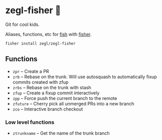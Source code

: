 # zegl-fisher 🎣

Git for cool kids.

Aliases, functions, etc for [fish](https://fishshell.com/) with [fisher](https://github.com/jorgebucaran/fisher).

```
fisher install zegl/zegl-fisher
```

## Functions

* `zpr` – Create a PR
* `zrb` – Rebase on the trunk. Will use autosquash to automatically fixup commits created with zfup
* `zrbs` – Rebase on the trunk with stash
* `zfup` – Create a fixup commit interactively
* `zpp` – Force push the current branch to the remote
* `zfuture` – Cherry pick all unmerged PRs into a new branch
* `zco` – Interactive branch checkout

### Low level functions

* `ztrunkname` – Get the name of the trunk branch